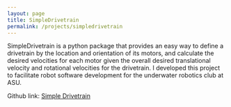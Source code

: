 ```yaml
---
layout: page
title: SimpleDrivetrain
permalink: /projects/simpledrivetrain
---
```


SimpleDrivetrain is a python package that provides an easy way to define a drivetrain 
by the location and orientation of its motors, and calculate the desired velocities 
for each motor given the overall desired translational velocity and rotational 
velocities for the drivetrain. I developed this project to facilitate robot software 
development for the underwater robotics club at ASU.

Github link: [Simple Drivetrain](https://github.com/michaudcordell/SimpleDrivetrain)

